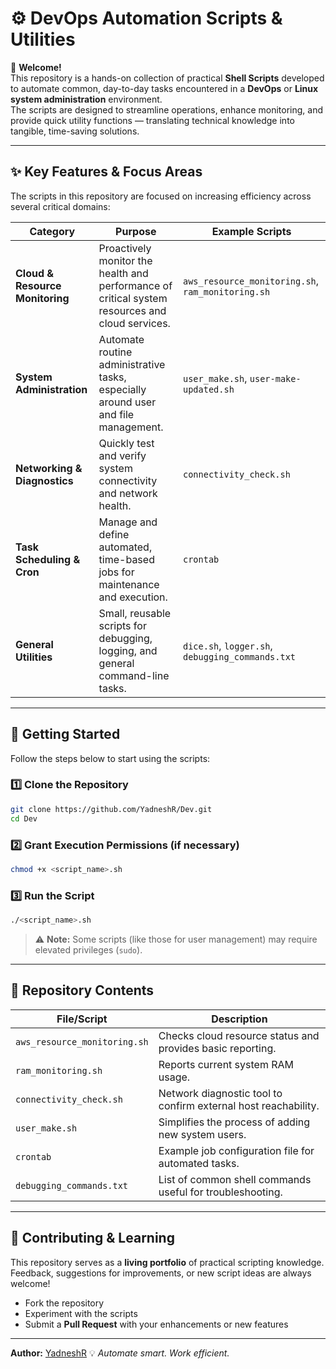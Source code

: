 
# ⚙️ DevOps Automation Scripts & Utilities

👋 **Welcome!**  
This repository is a hands-on collection of practical **Shell Scripts** developed to automate common, day-to-day tasks encountered in a **DevOps** or **Linux system administration** environment.  
The scripts are designed to streamline operations, enhance monitoring, and provide quick utility functions — translating technical knowledge into tangible, time-saving solutions.

---

## ✨ Key Features & Focus Areas

The scripts in this repository are focused on increasing efficiency across several critical domains:

| **Category** | **Purpose** | **Example Scripts** |
|--------------|-------------|---------------------|
| **Cloud & Resource Monitoring** | Proactively monitor the health and performance of critical system resources and cloud services. | `aws_resource_monitoring.sh`, `ram_monitoring.sh` |
| **System Administration** | Automate routine administrative tasks, especially around user and file management. | `user_make.sh`, `user-make-updated.sh` |
| **Networking & Diagnostics** | Quickly test and verify system connectivity and network health. | `connectivity_check.sh` |
| **Task Scheduling & Cron** | Manage and define automated, time-based jobs for maintenance and execution. | `crontab` |
| **General Utilities** | Small, reusable scripts for debugging, logging, and general command-line tasks. | `dice.sh`, `logger.sh`, `debugging_commands.txt` |

---

## 🚀 Getting Started

Follow the steps below to start using the scripts:

### 1️⃣ Clone the Repository
```bash
git clone https://github.com/YadneshR/Dev.git
cd Dev
````

### 2️⃣ Grant Execution Permissions (if necessary)

```bash
chmod +x <script_name>.sh
```

### 3️⃣ Run the Script

```bash
./<script_name>.sh
```

> ⚠️ **Note:** Some scripts (like those for user management) may require elevated privileges (`sudo`).

---

## 📂 Repository Contents

| **File/Script**              | **Description**                                                |
| ---------------------------- | -------------------------------------------------------------- |
| `aws_resource_monitoring.sh` | Checks cloud resource status and provides basic reporting.     |
| `ram_monitoring.sh`          | Reports current system RAM usage.                              |
| `connectivity_check.sh`      | Network diagnostic tool to confirm external host reachability. |
| `user_make.sh`               | Simplifies the process of adding new system users.             |
| `crontab`                    | Example job configuration file for automated tasks.            |
| `debugging_commands.txt`     | List of common shell commands useful for troubleshooting.      |

---

## 🤝 Contributing & Learning

This repository serves as a **living portfolio** of practical scripting knowledge.
Feedback, suggestions for improvements, or new script ideas are always welcome!

* Fork the repository
* Experiment with the scripts
* Submit a **Pull Request** with your enhancements or new features

---

**Author:** [YadneshR](https://github.com/YadneshR)
💡 *Automate smart. Work efficient.*



